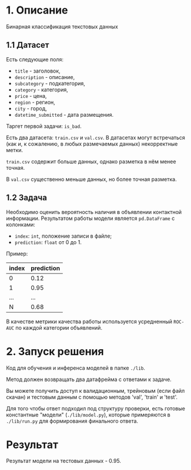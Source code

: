 # 1. Описание

Бинарная классификация текстовых данных

## 1.1 Датасет
Есть следующие поля:
* `title` - заголовок,
* `description` - описание,
* `subcategory` - подкатегория,
* `category` - категория,
* `price` - цена,
* `region` - регион,
* `city` - город,
* `datetime_submitted` - дата размещения.

Таргет первой задачи: `is_bad`.

Есть два датасета: `train.csv` и `val.csv`. 
В датасетах могут встречаться (как и, к сожалению, в любых размечаемых данных) некорректные метки.

`train.csv` содержит больше данных, однако разметка в нём менее точная.

В `val.csv` существенно меньше данных, но более точная разметка.

<!-- [ссылке](https://drive.google.com/file/d/1LpjC4pNCUH51U_QuEA-I1oY6dYjfb7AL/view?usp=sharing)  -->

## 1.2 Задача 
Необходимо оценить вероятность наличия в объявлении контактной информации. 
Результатом работы модели является `pd.DataFrame` с колонками:
* `index`: `int`, положение записи в файле;
* `prediction`: `float` от 0 до 1.

Пример:

|index  |prediction|
|-------|----------|
|0|0.12|
|1|0.95|
|...|...|
|N|0.68|

В качестве метрики качества работы используется усредненный `ROC-AUC` по каждой категории объявлений.


# 2. Запуск решения

Код для обучения и инференса моделей в папке `./lib`. 

Метод должен возвращать два датафрейма с ответами к задаче.

Вы можете получить доступ к валидационным, трейновым (если файл скачан) и тестовым данным с помощью методов 'val', 'train' и 'test'.

Для того чтобы ответ подходил под структуру проверки, есть готовые константные 
"модели" (`./lib/model.py`), которые примеряются в `./lib/run.py` для формирования финального ответа.

# Результат
Результат модели на тестовых данных - 0.95.
